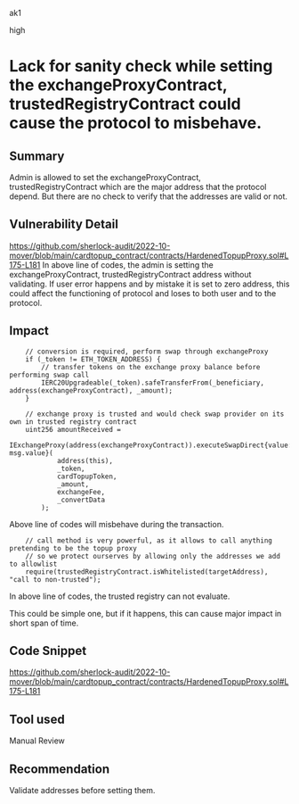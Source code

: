 ak1

high

# Lack for sanity check while setting the exchangeProxyContract, trustedRegistryContract could cause the protocol to misbehave.

## Summary
Admin is allowed to set the exchangeProxyContract, trustedRegistryContract which are the major address that the protocol depend.
But there are no check to verify that the addresses are valid or not.

## Vulnerability Detail
https://github.com/sherlock-audit/2022-10-mover/blob/main/cardtopup_contract/contracts/HardenedTopupProxy.sol#L175-L181
In above line of codes, the admin is setting the exchangeProxyContract, trustedRegistryContract address without validating.
If user error happens and by mistake it is set to zero address, this could affect the functioning of protocol and loses to both user and to the protocol.

## Impact
        // conversion is required, perform swap through exchangeProxy
        if (_token != ETH_TOKEN_ADDRESS) {
            // transfer tokens on the exchange proxy balance before performing swap call
            IERC20Upgradeable(_token).safeTransferFrom(_beneficiary, address(exchangeProxyContract), _amount);
        }

        // exchange proxy is trusted and would check swap provider on its own in trusted registry contract
        uint256 amountReceived =
            IExchangeProxy(address(exchangeProxyContract)).executeSwapDirect{value: msg.value}(
                address(this),
                _token,
                cardTopupToken,
                _amount,
                exchangeFee,
                _convertData
            );
Above line of codes will misbehave during the transaction.

        // call method is very powerful, as it allows to call anything pretending to be the topup proxy
        // so we protect ourserves by allowing only the addresses we add to allowlist
        require(trustedRegistryContract.isWhitelisted(targetAddress), "call to non-trusted");

In above line of codes, the trusted registry can not evaluate.

This could be simple one, but if it happens, this can cause major impact in short span of time.

## Code Snippet
https://github.com/sherlock-audit/2022-10-mover/blob/main/cardtopup_contract/contracts/HardenedTopupProxy.sol#L175-L181

## Tool used

Manual Review

## Recommendation

Validate addresses before setting them.
